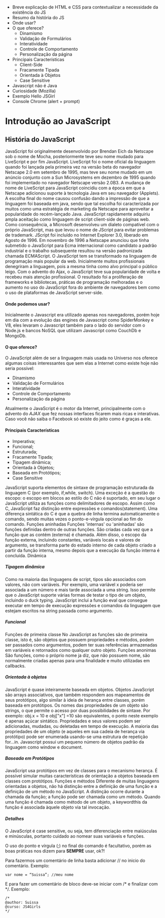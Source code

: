 - Breve explicação de HTML e CSS para contextualizar a necessidade da existência do JS
- Resumo da história do JS
- Onde usar?
- O que oferece?
  - Dinamismo
  - Validação de Formulários
  - Interatividade
  - Controle de Comportamento
  - Personalização da página 
- Principais Características
  - Client-Side
  - Fracamente Tipada
  - Orientada à Objetos 
  - Case Sensitive
- Javascript não é Java
- Curiosidade (Mozilla)
- Exemplo Hello JSGirl
- Console Chrome (alert + prompt)

# Introdução ao JavaScript

## História do JavaScript

JavaScript foi originalmente desenvolvido por Brendan Eich da Netscape sob o nome de Mocha, posteriormente teve seu nome mudado para LiveScript e por fim JavaScript. LiveScript foi o nome oficial da linguagem quando foi lançada pela primeira vez na versão beta do navegador Netscape 2.0 em setembro de 1995, mas teve seu nome mudado em um anúncio conjunto com a Sun Microsystems em dezembro de 1995 quando foi implementado no navegador Netscape versão 2.0B3.
A mudança de nome de LiveScript para JavaScript coincidiu com a época em que a Netscape adicionou suporte à tecnologia Java em seu navegador (Applets). A escolha final do nome causou confusão dando a impressão de que a linguagem foi baseada em java, sendo que tal escolha foi caracterizada por muitos como uma estratégia de marketing da Netscape para aproveitar a popularidade do recém-lançado Java.
JavaScript rapidamente adquiriu ampla aceitação como linguagem de script client-side de páginas web. Como consequência, a Microsoft desenvolveu um dialeto compatível com o próprio JavaScript, mas que levou o nome de JScript para evitar problemas de trademark. JScript foi incluído no Internet Explorer 3.0, liberado em Agosto de 1996.
Em novembro de 1996 a Netscape anunciou que tinha submetido o JavaScript para Ecma internacional como candidato a padrão industrial e o trabalho subsequente resultou na versão padronizada chamada ECMAScript.
O JavaScript tem se transformado na linguagem de programação mais popular da web. Inicialmente muitos profissionais denegriram a linguagem, pois a mesma tinha como alvo principal o público leigo. Com o advento do Ajax, o JavaScript teve sua popularidade de volta e recebeu mais atenção profissional. O resultado foi a proliferação de frameworks e bibliotecas, práticas de programação melhoradas e o aumento no uso do JavaScript fora do ambiente de navegadores bem como o uso de plataformas de JavaScript server-side.


#### Onde podemos usar?

Inicialmente o Javascript era utilizado apenas nos navegadores, porém hoje em dia com a evolução das engines de Javascript como SpiderMonkey e V8, eles levaram o Javascript também para o lado do servidor com o Node.js e bancos NoSQL que utilizam Javascript como CouchDb e MongoDb.

#### O que oferece?

O JavaScript além de ser a linguagem mais usada no Universo nos oferece algumas coisas interessantes que sem elas a Internet como existe hoje não seria possível:

  - Dinamismo
  - Validação de Formulários
  - Interatividade
  - Controle de Comportamento
  - Personalização da página

Atualmente o JavaScript é o motor da Internet, principalmente com o advento do *AJAX* que fez nossas interfaces ficarem mais ricas e interativas. Caso você não saiba o Facebook só existe do jeito como é graças a ele.


#### Principais Características


- Imperativa;
- Funcional;
- Estruturada;
- Fracamente Tipada;
- Tipagem dinâmica;
- Orientada à Objetos;
- Baseada em Protótipos;
- Case Sensitive

JavaScript suporta elementos de sintaxe de programação estruturada da linguagem C (por exemplo, if,while, switch). Uma exceção é a questão do escopo: o escopo em blocos ao estilo do C não é suportado, em seu lugar o JavaScript utiliza as funções como delimitadores de escopo. Assim como C, JavaScript faz distinção entre expressões e comandos(statement). Uma diferença sintática do C é que a quebra de linha termina automaticamente o comando, sendo muitas vezes o ponto-e-vírgula opcional ao fim do comando.
Funções aninhadas
Funções 'internas' ou 'aninhadas' são funções definidas dentro de outras funções. São criadas cada vez que a função que as contém (externa) é chamada. Além disso, o escopo da função externa, incluindo constantes, variáveis locais e valores de argumento, se transforma parte do estado interno de cada objeto criado a partir da função interna, mesmo depois que a execução da função interna é concluída.
Dinâmica

##### Tipagem dinâmica
Como na maioria das linguagens de script, tipos são associados com valores, não com variáveis. Por exemplo, uma variável x poderia ser associada a um número e mais tarde associada a uma string. Isso permite que o JavaScript suporte várias formas de testar o tipo de um objeto, incluindo o duck typing.
JavaScript inclui a função eval que consegue executar em tempo de execução expressões e comandos da linguagem que estejam escritos na string passada como argumento.

##### Funcional
Funções de primeira classe
No JavaScript as funções são de primeira classe, isto é, são objetos que possuem propriedades e métodos, podem ser passados como argumentos, podem ter suas referências armazenadas em variáveis e retornados como qualquer outro objeto.
Funções anonimas
São funções, como o próprio nome ja diz, que não possuem nome, são normalmente criadas apenas para uma finalidade e muito utilizadas em callbacks.

##### Orientada à objetos
JavaScript é quase inteiramente baseada em objetos. Objetos JavaScript são arrays associativos, que também respondem aos mapeamentos de seus protótipos, algo similar à ideia de herança entre classes, porém baseada em protótipos. Os nomes das propriedades de um objeto são strings, o que permite o acesso por duas possibilidades de sintaxe. Por exemplo: obj.x = 10 e obj["x"] =10 são equivalentes, o ponto neste exemplo é apenas açúcar sintático. Propriedades e seus valores podem ser adicionadas, mudadas, ou deletadas em tempo de execução. A maioria das propriedades de um objeto (e aqueles em sua cadeia de herança via protótipo) pode ser enumerada usando-se uma estrutura de repetição for...in. Javascript possui um pequeno número de objetos padrão da linguagem como window e document.

##### Baseada em Protótipos
JavaScript usa protótipos em vez de classes para o mecanismo herança. É possível simular muitas características de orientação a objetos baseada em classes com protótipos.
Funções e métodos
Diferente de muitas linguagens orientadas a objetos, não há distinção entre a definição de uma função e a definição de um método no JavaScript. A distinção ocorre durante a chamada da função; a função pode ser chamada como um método. Quando uma função é chamada como método de um objeto, a keywordthis da função é associada àquele objeto via tal invocação.

##### Detalhes

O JavaScript é case sensitive, ou seja, tem diferenciação entre maiúsculas e minúsculas, portanto cuidado ao nomear suas variáveis e funções.

O uso do ponto e vírgula (;) no final do comando é facultativo, porém as boas práticas nos dizem para **SEMPRE** usar, ok?!

Para fazermos um comentário de linha basta adicionar // no inicio do comentário.
Exemplo: 

```
var nome = “Suissa”; //meu nome
```

E para fazer um comentário de bloco deve-se iniciar com /* e finalizar com */.
Exemplo:

```
/*
@author: Suissa
@curso: JS4Girls
*/

```
